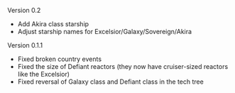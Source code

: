 Version 0.2

- Add Akira class starship
- Adjust starship names for Excelsior/Galaxy/Sovereign/Akira

Version 0.1.1

- Fixed broken country events
- Fixed the size of Defiant reactors (they now have cruiser-sized reactors like the Excelsior)
- Fixed reversal of Galaxy class and Defiant class in the tech tree

